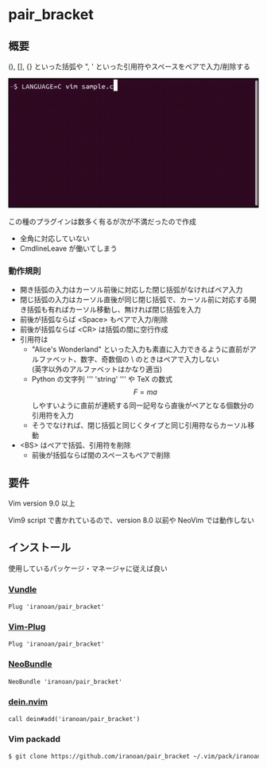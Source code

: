 # pair_bracket

## 概要

(), [], {} といった括弧や ", ' といった引用符やスペースをペアで入力/削除する

![動作例](pair_bracket.gif)

この種のプラグインは数多く有るが次が不満だったので作成

* 全角に対応していない
* CmdlineLeave が働いてしまう

### 動作規則

* 開き括弧の入力はカーソル前後に対応した閉じ括弧がなければペア入力
* 閉じ括弧の入力はカーソル直後が同じ閉じ括弧で、カーソル前に対応する開き括弧も有ればカーソル移動し、無ければ閉じ括弧を入力
* 前後が括弧ならば &lt;Space&gt; もペアで入力/削除
* 前後が括弧ならば &lt;CR&gt; は括弧の間に空行作成
* 引用符は
  * "Alice's Wonderland" といった入力も素直に入力できるように直前がアルファベット、数字、奇数個の \ のときはペアで入力しない<br>
  (英字以外のアルファベットはかなり適当)
  * Python の文字列 ''' 'string' ''' や TeX の数式 $$F=ma$$ しやすいように直前が連続する同一記号なら直後がペアとなる個数分の引用符を入力
  * そうでなければ、閉じ括弧と同じくタイプと同じ引用符ならカーソル移動
* &lt;BS&gt; はペアで括弧、引用符を削除
  * 前後が括弧ならば間のスペースもペアで削除

## 要件

Vim version 9.0 以上

Vim9 script で書かれているので、version 8.0 以前や NeoVim では動作しない

## インストール

使用しているパッケージ・マネージャに従えば良い

### [Vundle](https://github.com/gmarik/vundle)

````vim
Plug 'iranoan/pair_bracket'
````

### [Vim-Plug](https://github.com/junegunn/vim-plug)

````vim
Plug 'iranoan/pair_bracket'
````

### [NeoBundle](https://github.com/Shougo/neobundle.vim)

````vim
NeoBundle 'iranoan/pair_bracket'
````

### [dein.nvim](https://github.com/Shougo/dein.vim)

````vim
call dein#add('iranoan/pair_bracket')
````

### Vim packadd

````sh
$ git clone https://github.com/iranoan/pair_bracket ~/.vim/pack/iranoan/start/pair_bracket
````
